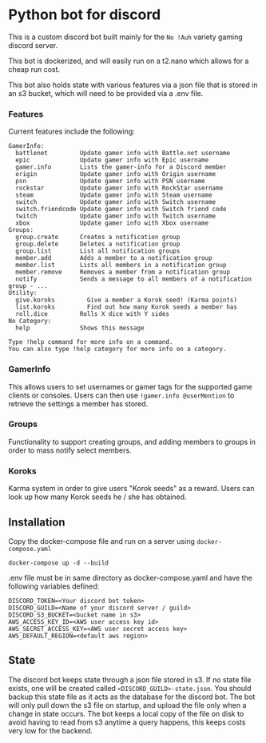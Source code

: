 # Python bot for discord

This is a custom discord bot built mainly for the `No !Auh` variety gaming discord server.

This bot is dockerized, and will easily run on a t2.nano which allows for a cheap run cost. 

This bot also holds state with various features via a json file that is stored in an s3 bucket, which will need to be provided via a .env file.

### Features

Current features include the following:

```
GamerInfo:
  battlenet         Update gamer info with Battle.net username
  epic              Update gamer info with Epic username
  gamer.info        Lists the gamer-info for a Discord member
  origin            Update gamer info with Origin username
  psn               Update gamer info with PSN username
  rockstar          Update gamer info with RockStar username
  steam             Update gamer info with Steam username
  switch            Update gamer info with Switch username
  switch.friendcode Update gamer info with Switch friend code
  twitch            Update gamer info with Twitch username
  xbox              Update gamer info with Xbox username
Groups:
  group.create      Creates a notification group
  group.delete      Deletes a notification group
  group.list        List all notification groups
  member.add        Adds a member to a notification group
  member.list       Lists all members in a notification group
  member.remove     Removes a member from a notification group
  notify            Sends a message to all members of a notification group - ...
Utility:
  give.koroks         Give a member a Korok seed! (Karma points)
  list.koroks         Find out how many Korok seeds a member has
  roll.dice         Rolls X dice with Y sides
No Category:
  help              Shows this message

Type !help command for more info on a command.
You can also type !help category for more info on a category.
```

### GamerInfo

This allows users to set usernames or gamer tags for the supported game clients or consoles. Users can then use `!gamer.info @userMention` to retrieve the settings a member has stored. 

### Groups

Functionality to support creating groups, and adding members to groups in order to mass notify select members. 

### Koroks

Karma system in order to give users "Korok seeds" as a reward. Users can look up how many Korok seeds he / she has obtained. 

## Installation

Copy the docker-compose file and run on a server using `docker-compose.yaml`

`docker-compose up -d --build`

.env file must be in same directory as docker-compose.yaml and have the following variables defined:

```
DISCORD_TOKEN=<Your discord bot token>
DISCORD_GUILD=<Name of your discord server / guild>
DISCORD_S3_BUCKET=<bucket name in s3>
AWS_ACCESS_KEY_ID=<AWS user access key id>
AWS_SECRET_ACCESS_KEY=<AWS user secret access key>
AWS_DEFAULT_REGION=<default aws region>
```

## State

The discord bot keeps state through a json file stored in s3. If no state file exists, one will be created called `<DISCORD_GUILD>-state.json`. You should backup this state file
as it acts as the database for the discord bot. The bot will only pull down the s3 file on startup, and upload the file only when a change in state occurs. The bot keeps a local copy
of the file on disk to avoid having to read from s3 anytime a query happens, this keeps costs very low for the backend. 
